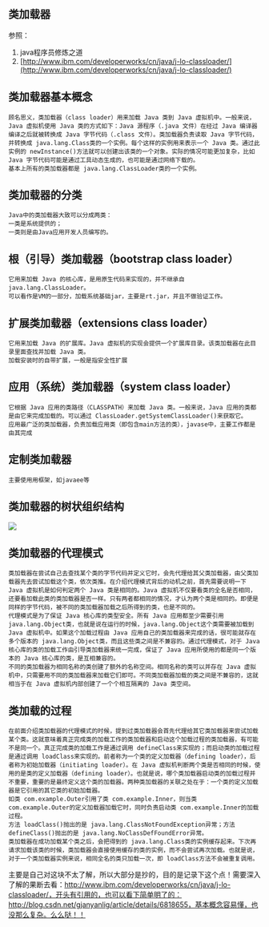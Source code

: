 ## 类加载器 ##

参照：
1. java程序员修炼之道
2. [http://www.ibm.com/developerworks/cn/java/j-lo-classloader/](http://www.ibm.com/developerworks/cn/java/j-lo-classloader/)


类加载器基本概念
-
	顾名思义，类加载器（class loader）用来加载 Java 类到 Java 虚拟机中。一般来说，Java 虚拟机使用 Java 类的方式如下：Java 源程序（.java 文件）在经过 Java 编译器编译之后就被转换成 Java 字节代码（.class 文件）。类加载器负责读取 Java 字节代码，并转换成 java.lang.Class类的一个实例。每个这样的实例用来表示一个 Java 类。通过此实例的 newInstance()方法就可以创建出该类的一个对象。实际的情况可能更加复杂，比如 Java 字节代码可能是通过工具动态生成的，也可能是通过网络下载的。
	基本上所有的类加载器都是 java.lang.ClassLoader类的一个实例。


类加载器的分类
-
	Java中的类加载器大致可以分成两类：
	一类是系统提供的；
	一类则是由Java应用开发人员编写的。

根（引导）类加载器（bootstrap class loader）
-
	它用来加载 Java 的核心库，是用原生代码来实现的，并不继承自 java.lang.ClassLoader。
	可以看作是VM的一部分，加载系统基础jar，主要是rt.jar，并且不做验证工作。


扩展类加载器（extensions class loader）
-
	它用来加载 Java 的扩展库。Java 虚拟机的实现会提供一个扩展库目录。该类加载器在此目录里面查找并加载 Java 类。
	加载安装时的自带扩展，一般是指安全性扩展


应用（系统）类加载器（system class loader）
-
	它根据 Java 应用的类路径（CLASSPATH）来加载 Java 类。一般来说，Java 应用的类都是由它来完成加载的。可以通过 ClassLoader.getSystemClassLoader()来获取它。
	应用最广泛的类加载器，负责加载应用类（即包含main方法的类），javase中，主要工作都是由其完成


定制类加载器
-
	主要使用用框架，如javaee等


类加载器的树状组织结构
-
![](http://www.ibm.com/developerworks/cn/java/j-lo-classloader/image001.jpg)


类加载器的代理模式
-
	类加载器在尝试自己去查找某个类的字节代码并定义它时，会先代理给其父类加载器，由父类加载器先去尝试加载这个类，依次类推。在介绍代理模式背后的动机之前，首先需要说明一下 Java 虚拟机是如何判定两个 Java 类是相同的。Java 虚拟机不仅要看类的全名是否相同，还要看加载此类的类加载器是否一样。只有两者都相同的情况，才认为两个类是相同的。即便是同样的字节代码，被不同的类加载器加载之后所得到的类，也是不同的。
	代理模式是为了保证 Java 核心库的类型安全。所有 Java 应用都至少需要引用 java.lang.Object类，也就是说在运行的时候，java.lang.Object这个类需要被加载到 Java 虚拟机中。如果这个加载过程由 Java 应用自己的类加载器来完成的话，很可能就存在多个版本的 java.lang.Object类，而且这些类之间是不兼容的。通过代理模式，对于 Java 核心库的类的加载工作由引导类加载器来统一完成，保证了 Java 应用所使用的都是同一个版本的 Java 核心库的类，是互相兼容的。
	不同的类加载器为相同名称的类创建了额外的名称空间。相同名称的类可以并存在 Java 虚拟机中，只需要用不同的类加载器来加载它们即可。不同类加载器加载的类之间是不兼容的，这就相当于在 Java 虚拟机内部创建了一个个相互隔离的 Java 类空间。


类加载的过程
-
	在前面介绍类加载器的代理模式的时候，提到过类加载器会首先代理给其它类加载器来尝试加载某个类。这就意味着真正完成类的加载工作的类加载器和启动这个加载过程的类加载器，有可能不是同一个。真正完成类的加载工作是通过调用 defineClass来实现的；而启动类的加载过程是通过调用 loadClass来实现的。前者称为一个类的定义加载器（defining loader），后者称为初始加载器（initiating loader）。在 Java 虚拟机判断两个类是否相同的时候，使用的是类的定义加载器（defining loader）。也就是说，哪个类加载器启动类的加载过程并不重要，重要的是最终定义这个类的加载器。两种类加载器的关联之处在于：一个类的定义加载器是它引用的其它类的初始加载器。
	如类 com.example.Outer引用了类 com.example.Inner，则当类 com.example.Outer的定义加载器加载它时，同时负责启动类 com.example.Inner的加载过程。
	方法 loadClass()抛出的是 java.lang.ClassNotFoundException异常；方法 defineClass()抛出的是 java.lang.NoClassDefFoundError异常。
	类加载器在成功加载某个类之后，会把得到的 java.lang.Class类的实例缓存起来。下次再请求加载该类的时候，类加载器会直接使用缓存的类的实例，而不会尝试再次加载。也就是说，对于一个类加载器实例来说，相同全名的类只加载一次，即 loadClass方法不会被重复调用。





主要是自己对这块不太了解，所以大部分是抄的，目的是记录下这个点！需要深入了解的果断去看：http://www.ibm.com/developerworks/cn/java/j-lo-classloader/，开头有引用的，也可以看下简单明了的：http://blog.csdn.net/gjanyanlig/article/details/6818655，基本概念容易懂，也没那么复杂。么么哒！！